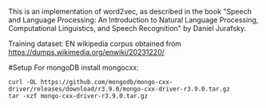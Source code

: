 This is an implementation of word2vec, as described in the book "Speech and Language Processing: An Introduction to Natural Language Processing, Computational Linguistics, and Speech Recognition" by Daniel Jurafsky.

Training dataset: EN wikipedia corpus obtained from https://dumps.wikimedia.org/enwiki/20231220/

#Setup
For mongoDB install mongocxx:

```
curl -OL https://github.com/mongodb/mongo-cxx-driver/releases/download/r3.9.0/mongo-cxx-driver-r3.9.0.tar.gz
tar -xzf mongo-cxx-driver-r3.9.0.tar.gz


```
